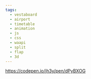 ```yaml
---
tags:
  - vestaboard
  - airport
  - timetable
  - animation
  - js
  - css
  - waapi
  - split
  - flap
  - 3d
---
```

https://codepen.io/jh3y/pen/dPyBXOG